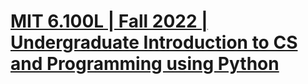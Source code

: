 # [MIT 6.100L | Fall 2022 | Undergraduate Introduction to CS and Programming using Python](https://ocw.mit.edu/courses/6-100l-introduction-to-cs-and-programming-using-python-fall-2022/)